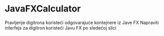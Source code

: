 # JavaFXCalculator
Pravljenje digitrona koristeći odgovarajuće kontejnere iz Jave FX Napraviti interfejs za digitron koristeći Javu FX po sledećoj slici
